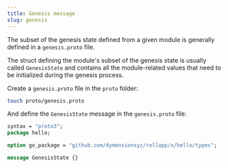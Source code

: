 ```yaml
---
title: Genesis message
slug: genesis
---
```


The subset of the genesis state defined from a given module is generally defined in a `genesis.proto` file.

The struct defining the module's subset of the genesis state is usually called `GenesisState` and contains all the module-related values that need to be initialized during the genesis process.

Create a `genesis.proto` file in the `proto` folder:

```bash
touch proto/genesis.proto
```

And define the `GenesisState` message in the `genesis.proto` file:

```Protobuf
syntax = "proto3";
package hello;

option go_package = "github.com/dymensionxyz/rollapp/x/hello/types";

message GenesisState {}
```
